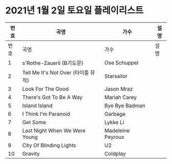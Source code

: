 # 2021년 1월 2일 토요일 플레이리스트

| 번호 | 곡명 | 가수 | 설명 |
|------|------|------|------|
| 번호 | 곡명 | 가수 | 설명 |
| 1 | s'Rothe-Zauerli (B기도문) | Ose Schuppel |  |
| 2 | Tell Me It's Not Over (타이틀 뮤직) | Starsailor |  |
| 3 | Look For The Good | Jason Mraz |  |
| 4 | There's Got To Be A Way | Mariah Carey |  |
| 5 | Island Island | Bye Bye Badman |  |
| 6 | I Think I'm Paranoid | Garbage |  |
| 7 | Get Some | Lykke Li |  |
| 8 | Last Night When We Were Young | Madeleine Peyroux |  |
| 9 | City Of Blinding Lights | U2 |  |
| 10 | Gravity | Coldplay |  |
